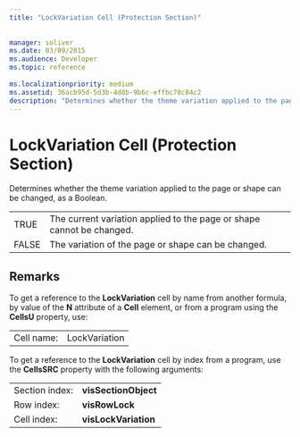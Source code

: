 ```yaml
---
title: "LockVariation Cell (Protection Section)"
 
 
manager: soliver
ms.date: 03/09/2015
ms.audience: Developer
ms.topic: reference
 
ms.localizationpriority: medium
ms.assetid: 36acb95d-5d3b-4d8b-9b6c-effbc78c84c2
description: "Determines whether the theme variation applied to the page or shape can be changed, as a Boolean."
---
```


# LockVariation Cell (Protection Section)

Determines whether the theme variation applied to the page or shape can be changed, as a Boolean.
  
|||
|:-----|:-----|
|TRUE  <br/> |The current variation applied to the page or shape cannot be changed. |
|FALSE  <br/> |The variation of the page or shape can be changed. |
   
## Remarks

To get a reference to the **LockVariation** cell by name from another formula, by value of the **N** attribute of a **Cell** element, or from a program using the **CellsU** property, use: 
  
|||
|:-----|:-----|
| Cell name:  <br/> | LockVariation  <br/> |
   
To get a reference to the **LockVariation** cell by index from a program, use the **CellsSRC** property with the following arguments: 
  
|||
|:-----|:-----|
| Section index:  <br/> |**visSectionObject** <br/> |
| Row index:  <br/> |**visRowLock** <br/> |
| Cell index:  <br/> |**visLockVariation** <br/> |
   

